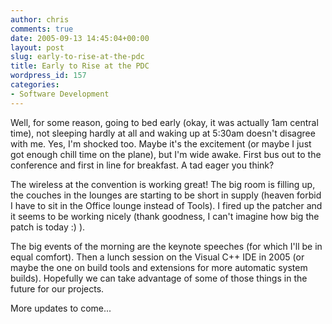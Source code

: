```yaml
---
author: chris
comments: true
date: 2005-09-13 14:45:04+00:00
layout: post
slug: early-to-rise-at-the-pdc
title: Early to Rise at the PDC
wordpress_id: 157
categories:
- Software Development
---
```


Well, for some reason, going to bed early (okay, it was actually 1am central time), not sleeping hardly at all and waking up at 5:30am doesn't disagree with me. Yes, I'm shocked too. Maybe it's the excitement (or maybe I just got enough chill time on the plane), but I'm wide awake. First bus out to the conference and first in line for breakfast. A tad eager you think?

The wireless at the convention is working great! The big room is filling up, the couches in the lounges are starting to be short in supply (heaven forbid I have to sit in the Office lounge instead of Tools). I fired up the patcher and it seems to be working nicely (thank goodness, I can't imagine how big the patch is today :) ). 

The big events of the morning are the keynote speeches (for which I'll be in equal comfort). Then a lunch session on the Visual C++ IDE in 2005 (or maybe the one on build tools and extensions for more automatic system builds). Hopefully we can take advantage of some of those things in the future for our projects.

More updates to come...

